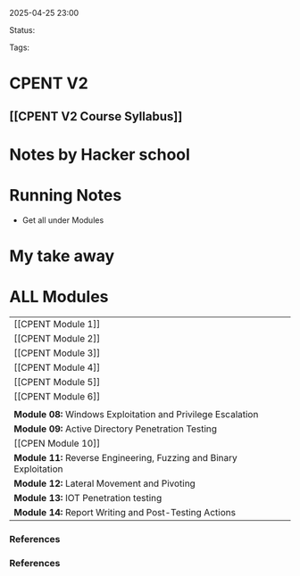 2025-04-25 23:00

Status:

Tags:

# CPENT V2

## [[CPENT V2 Course Syllabus]]

# Notes by Hacker school 

# Running Notes 
* Get all under Modules
# My take away 




# ALL Modules 

|                                                                     |
| ------------------------------------------------------------------- |
| [[CPENT Module 1]]                                                  |
| [[CPENT Module 2]]                                                  |
| [[CPENT Module 3]]                                                  |
| [[CPENT Module 4]]                                                  |
| [[CPENT Module 5]]                                                  |
| [[CPENT Module 6]]                                                  |
|                                                                     |
| **Module 08:** Windows Exploitation and Privilege Escalation        |
| **Module 09:** Active Directory Penetration Testing                 |
| [[CPEN Module  10]]                                                 |
| **Module 11:** Reverse Engineering, Fuzzing and Binary Exploitation |
| **Module 12:** Lateral Movement and Pivoting                        |
| **Module 13:** IOT Penetration testing                              |
| **Module 14:** Report Writing and Post-Testing Actions              |
### References



 


### References
